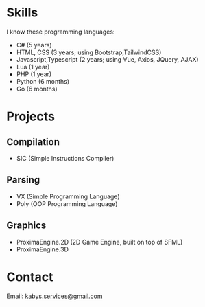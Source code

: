 # Skills

I know these programming languages:
* C# (5 years)
* HTML, CSS (3 years; using Bootstrap,TailwindCSS) 
* Javascript,Typescript (2 years; using Vue, Axios, JQuery, AJAX) 
* Lua (1 year) 
* PHP (1 year) 
* Python (6 months) 
* Go (6 months)

# Projects

## Compilation
* SIC (Simple Instructions Compiler) 
## Parsing
* VX (Simple Programming Language)
* Poly (OOP Programming Language) 
## Graphics
* ProximaEngine.2D (2D Game Engine, built on top of SFML)
* ProximaEngine.3D

# Contact
Email: kabys.services@gmail.com
